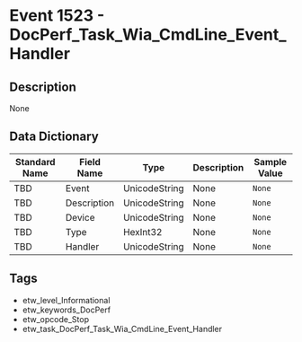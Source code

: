 # Event 1523 - DocPerf_Task_Wia_CmdLine_Event_Handler

## Description
None

## Data Dictionary
|Standard Name|Field Name|Type|Description|Sample Value|
|---|---|---|---|---|
|TBD|Event|UnicodeString|None|`None`|
|TBD|Description|UnicodeString|None|`None`|
|TBD|Device|UnicodeString|None|`None`|
|TBD|Type|HexInt32|None|`None`|
|TBD|Handler|UnicodeString|None|`None`|

## Tags
* etw_level_Informational
* etw_keywords_DocPerf
* etw_opcode_Stop
* etw_task_DocPerf_Task_Wia_CmdLine_Event_Handler